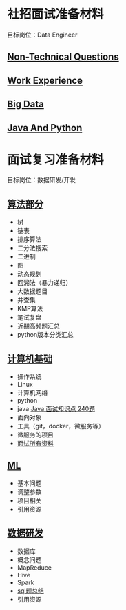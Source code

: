 # 社招面试准备材料

目标岗位：Data Engineer

## [Non-Technical Questions](https://github.com/lionel-sun/Interview_Resources/blob/master/non_technical/README.md)

## [Work Experience](https://github.com/lionel-sun/Interview_Resources/blob/master/non_technical/WE.md)

## [Big Data](https://github.com/lionel-sun/Interview_Resources/blob/master/big_data/README_en.md)

## [Java And Python](https://github.com/lionel-sun/Interview_Resources/blob/master/java_python/README_en.md)


# 面试复习准备材料

目标岗位：数据研发/开发

## [算法部分](https://github.com/lionel-sun/Interview_Resources/blob/master/algorithm/README.md)

- 树
- 链表
- 排序算法
- 二分法搜索
- 二进制
- 图
- 动态规划
- 回溯法（暴力递归）
- 大数据题目
- 并查集
- KMP算法
- 笔试复盘
- 近期高频题汇总
- python版本分类汇总

## [计算机基础](https://github.com/lionel-sun/Interview_Resources/blob/master/computer_basics/README.md)

- 操作系统
- Linux
- 计算机网络
- python
- java [Java 面试知识点 240题](https://www.yuque.com/docs/share/d2fb45c9-a6ef-42d4-a88d-26ecf755495e?#YBqXY)
- 面向对象
- 工具（git，docker，微服务等）
- 微服务的项目
- [面试所有资料](https://github.com/CyC2018/CS-Notes)

## [ML](https://github.com/lionel-sun/Interview_Resources/tree/master/machine_learning/README.md)

- 基本问题
- 调整参数
- 项目相关
- 引用资源

## [数据研发](https://github.com/lionel-sun/Interview_Resources/tree/master/big_data/README.md)

- 数据库
- 概念问题
- MapReduce
- Hive
- Spark
- [sql题总结](https://github.com/lionel-sun/Interview_Resources/tree/master/big_data/sql.md)
- 引用资源
